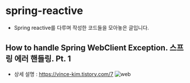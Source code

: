 # spring-reactive
 - Spring reactive를 다루며 작성한 코드들을 모아놓은 글입니다.

## How to handle Spring WebClient Exception. 스프링  에러 핸들링. Pt. 1 
- 상세 설명 : https://vince-kim.tistory.com/7
![web](webclient/)
